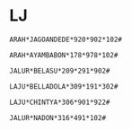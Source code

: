 # LJ

```
ARAH*JAGOANDEDE*920*902*102#
```

```
ARAH*AYAMBABON*178*978*102#
```

```
JALUR*BELASU*209*291*902#
```

```
LAJU*BELLADOLA*309*191*302#
```

```
LAJU*CHINTYA*306*901*922#
```


```
JALUR*NADON*316*491*102#
```
